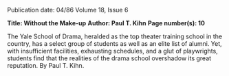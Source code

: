 Publication date: 04/86
Volume 18, Issue 6

**Title: Without the Make-up**
**Author: Paul T. Kihn**
**Page number(s): 10**

The Yale School of Drama, heralded as the top theater training school in the 
country, has a select group of students as well as an elite list of alumni. Yet, 
with insufficient facilities, exhausting schedules, and a glut of playwrights, 
students find that the realities of the drama school overshadow its great reputation. 
By Paul T. Kihn.